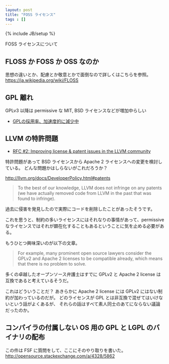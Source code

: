 ```yaml
---
layout: post
title: "FOSS ライセンス"
tags : []
---
```

{% include JB/setup %}

FOSS ライセンスについて

## FLOSS か FOSS か OSS なのか

思想の違いとか、配慮とか敬意とかで面倒なので詳しくはこちらを参照。
https://ja.wikipedia.org/wiki/FLOSS

## GPL 離れ

GPLv3 以降は permissive な MIT, BSD ライセンスなどが増加中らしい

* [GPLの採用率、加速度的に減少中](http://opensource.srad.jp/story/11/12/19/0919237/)


## LLVM の特許問題

* [RFC #2: Improving license & patent issues in the LLVM community](http://lists.llvm.org/pipermail/llvm-dev/2016-September/104778.html)

特許問題があって BSD ライセンスから Apache 2 ライセンスへの変更を検討している。
どんな問題かはしらないがこれだろうか？

http://llvm.org/docs/DeveloperPolicy.html#patents

> To the best of our knowledge, LLVM does not infringe on any patents (we have actually removed code from LLVM in the past that was found to infringe). 

過去に侵害を発見したので実際にコードを削除したことがあったそうです。
	
これを思うと、制約の多いライセンスにはそれなりの事情があって、permissive なライセンスではそれが顕在化することもあるということに気を止める必要がある。

もうひとつ興味深いのが以下の文章。

> For example, many prominent open source lawyers consider the GPLv2 and Apache 2 licenses to be compatible already, which means that there is no problem to solve.

多くの卓越したオープンソース弁護士はすでに GPLv2 と Apache 2 license は互換であると考えているそうだ。

これはどういうことだ？
あきらかに Apache 2 license には GPLv2 にはない制約が加わっているのだが。
どのライセンスが GPL とは非互換で混ぜてはいけないという話がよくあるが、
それらの話はすべて素人同士のあてにならない議論だったのか。


## コンパイラの付属しない OS 用の GPL と LGPL のバイナリの配布

この件は FSF に質問をして、ここにそのやり取りを書いた。
http://opensource.stackexchange.com/a/4328/5862

